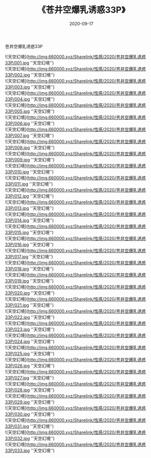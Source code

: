 ﻿---
layout: post
title:  《苍井空爆乳诱惑33P》
date:   2020-09-17
img: http://img.660000.xyz/Sharelink/性感/2020/苍井空爆乳诱惑33P/000.jpg
categories: [美女, 性感, 泳衣]
---

苍井空爆乳诱惑33P



![天空幻境](http://img.660000.xyz/Sharelink/性感/2020/苍井空爆乳诱惑33P/001.jpg ''天空幻境'') <br>
![天空幻境](http://img.660000.xyz/Sharelink/性感/2020/苍井空爆乳诱惑33P/002.jpg ''天空幻境'') <br>
![天空幻境](http://img.660000.xyz/Sharelink/性感/2020/苍井空爆乳诱惑33P/003.jpg ''天空幻境'') <br>
![天空幻境](http://img.660000.xyz/Sharelink/性感/2020/苍井空爆乳诱惑33P/004.jpg ''天空幻境'') <br>
![天空幻境](http://img.660000.xyz/Sharelink/性感/2020/苍井空爆乳诱惑33P/005.jpg ''天空幻境'') <br>
![天空幻境](http://img.660000.xyz/Sharelink/性感/2020/苍井空爆乳诱惑33P/006.jpg ''天空幻境'') <br>
![天空幻境](http://img.660000.xyz/Sharelink/性感/2020/苍井空爆乳诱惑33P/007.jpg ''天空幻境'') <br>
![天空幻境](http://img.660000.xyz/Sharelink/性感/2020/苍井空爆乳诱惑33P/008.jpg ''天空幻境'') <br>
![天空幻境](http://img.660000.xyz/Sharelink/性感/2020/苍井空爆乳诱惑33P/009.jpg ''天空幻境'') <br>
![天空幻境](http://img.660000.xyz/Sharelink/性感/2020/苍井空爆乳诱惑33P/010.jpg ''天空幻境'') <br>
![天空幻境](http://img.660000.xyz/Sharelink/性感/2020/苍井空爆乳诱惑33P/011.jpg ''天空幻境'') <br>
![天空幻境](http://img.660000.xyz/Sharelink/性感/2020/苍井空爆乳诱惑33P/012.jpg ''天空幻境'') <br>
![天空幻境](http://img.660000.xyz/Sharelink/性感/2020/苍井空爆乳诱惑33P/013.jpg ''天空幻境'') <br>
![天空幻境](http://img.660000.xyz/Sharelink/性感/2020/苍井空爆乳诱惑33P/014.jpg ''天空幻境'') <br>
![天空幻境](http://img.660000.xyz/Sharelink/性感/2020/苍井空爆乳诱惑33P/015.jpg ''天空幻境'') <br>
![天空幻境](http://img.660000.xyz/Sharelink/性感/2020/苍井空爆乳诱惑33P/016.jpg ''天空幻境'') <br>
![天空幻境](http://img.660000.xyz/Sharelink/性感/2020/苍井空爆乳诱惑33P/017.jpg ''天空幻境'') <br>
![天空幻境](http://img.660000.xyz/Sharelink/性感/2020/苍井空爆乳诱惑33P/018.jpg ''天空幻境'') <br>
![天空幻境](http://img.660000.xyz/Sharelink/性感/2020/苍井空爆乳诱惑33P/019.jpg ''天空幻境'') <br>
![天空幻境](http://img.660000.xyz/Sharelink/性感/2020/苍井空爆乳诱惑33P/020.jpg ''天空幻境'') <br>
![天空幻境](http://img.660000.xyz/Sharelink/性感/2020/苍井空爆乳诱惑33P/021.jpg ''天空幻境'') <br>
![天空幻境](http://img.660000.xyz/Sharelink/性感/2020/苍井空爆乳诱惑33P/022.jpg ''天空幻境'') <br>
![天空幻境](http://img.660000.xyz/Sharelink/性感/2020/苍井空爆乳诱惑33P/023.jpg ''天空幻境'') <br>
![天空幻境](http://img.660000.xyz/Sharelink/性感/2020/苍井空爆乳诱惑33P/024.jpg ''天空幻境'') <br>
![天空幻境](http://img.660000.xyz/Sharelink/性感/2020/苍井空爆乳诱惑33P/025.jpg ''天空幻境'') <br>
![天空幻境](http://img.660000.xyz/Sharelink/性感/2020/苍井空爆乳诱惑33P/026.jpg ''天空幻境'') <br>
![天空幻境](http://img.660000.xyz/Sharelink/性感/2020/苍井空爆乳诱惑33P/027.jpg ''天空幻境'') <br>
![天空幻境](http://img.660000.xyz/Sharelink/性感/2020/苍井空爆乳诱惑33P/028.jpg ''天空幻境'') <br>
![天空幻境](http://img.660000.xyz/Sharelink/性感/2020/苍井空爆乳诱惑33P/029.jpg ''天空幻境'') <br>
![天空幻境](http://img.660000.xyz/Sharelink/性感/2020/苍井空爆乳诱惑33P/030.jpg ''天空幻境'') <br>
![天空幻境](http://img.660000.xyz/Sharelink/性感/2020/苍井空爆乳诱惑33P/031.jpg ''天空幻境'') <br>
![天空幻境](http://img.660000.xyz/Sharelink/性感/2020/苍井空爆乳诱惑33P/032.jpg ''天空幻境'') <br>
![天空幻境](http://img.660000.xyz/Sharelink/性感/2020/苍井空爆乳诱惑33P/033.jpg ''天空幻境'') <br>